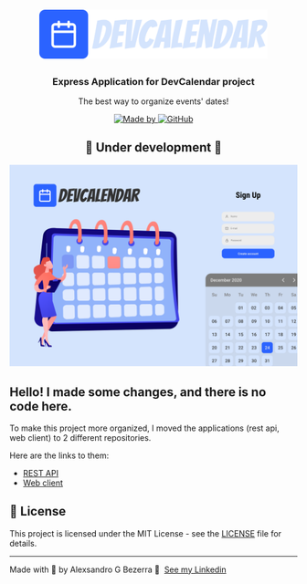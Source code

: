 <h1 align="center">
	<img alt="DevCalendar" src=".github/assets/logo.svg" width="400px" />
</h1>

<h3 align="center">Express Application for DevCalendar project</h3>

<p align="center">The best way to organize events' dates!</p>

<p align="center">
  <a href="https://www.linkedin.com/in/alexsandrobezerra/" target="_blank" rel="noopener noreferrer">
    <img alt="Made by" src="https://img.shields.io/badge/made%20by-Alexsandro%20G%20Bezerra-2B63FF">
  </a>

  <a href="https://github.com/AlexsandroBezerra/devcalendar/blob/main/LICENSE">
    <img alt="GitHub" src="https://img.shields.io/github/license/AlexsandroBezerra/devcalendar?color=2B63FF">
  </a>
</p>

<h2 align="center">🚧 Under development 🚧</h2>


<p align="center">
  	<img alt="DevCalendar layout" src=".github/assets/layout.png"  />
</p>

## Hello! I made some changes, and there is no code here.

To make this project more organized, I moved the applications (rest api, web client) to 2 different repositories.

Here are the links to them:

- [REST API](https://github.com/AlexsandroBezerra/devcalendar-server)
- [Web client](https://github.com/AlexsandroBezerra/devcalendar-web)

## 📝 License

This project is licensed under the MIT License - see the [LICENSE](LICENSE) file for details.

---

Made with :purple_heart: by Alexsandro G Bezerra 👋 &nbsp;[See my Linkedin](https://www.linkedin.com/in/alexsandrobezerra)
